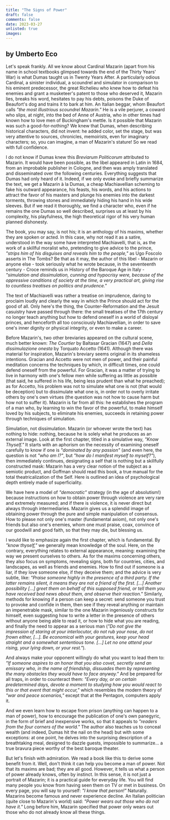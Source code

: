 ```yaml
---
title: "The Signs of Power"
draft: false
comments: false
date: 2023-03-27
unlisted: true
images:
---
```


## by Umberto Eco

Let's speak frankly. All we know about Cardinal Mazarin (apart from his name in school textbooks glimpsed towards the end of the Thirty Years' War) is what Dumas taught us in Twenty Years After. A particularly odious Cardinal, a sinister individual, a scoundrel and simulator in comparison to his eminent predecessor, the great Richelieu who knew how to defeat his enemies and grant a musketeer's patent to those who deserved it, Mazarin lies, breaks his word, hesitates to pay his debts, poisons the Duke of Beaufort's dog and trains it to bark at him. An Italian beggar, whom Beaufort calls *"the most illustrious scoundrel Mazarin."* He is a vile perjurer, a coward who slips, at night, into the bed of Anne of Austria, who in other times had known how to love men of Buckingham's mettle. Is it possible that Mazarin was such a good-for-nothing? We knew that Dumas, when describing historical characters, did not invent: he added color, set the stage, but was very attentive to sources, chronicles, memoirists, even for imaginary characters; so, you can imagine, a man of Mazarin's stature! So we read with full confidence.

I do not know if Dumas knew this *Breviarum Politicorum* attributed to Mazarin. It would have been possible, as the libel appeared in Latin in 1684, from an improbable publisher in Cologne, and then was amply translated and disseminated over the following centuries. Everything suggests that Dumas had only heard of it. Indeed, if we only evoke and briefly summarize the text, we get a Mazarin à la Dumas, a cheap Machiavellian scheming to fake his outward appearance, his feasts, his words, and his actions to attract the favor of his masters and plunge his enemies into the darkest torments, throwing stones and immediately hiding his hand in his wide sleeves. But if we read it thoroughly, we find a character who, even if he remains the one Dumas so well described, surprises us at least by his complexity, his playfulness, the high theoretical rigor of his very human planned dishonesty.

The book, you may say, is not his; it is an anthology of his maxims, whether they are spoken or acted. In this case, why not read it as a satire, understood in the way some have interpreted Machiavelli, that is, as the work of a skillful moralist who, pretending to give advice to the prince, *"strips him of his disguises and reveals him to the people,"* as Ugo Foscolo asserts in The Tombs? Be that as it may, the author of this libel - Mazarin or anyone else - took seriously what he wrote because, in the seventeenth century - Croce reminds us in History of the Baroque Age in Italy - *"simulation and dissimulation, cunning and hypocrisy were, because of the oppressive conditions of society at the time, a very practical art, giving rise to countless treatises on politics and prudence."*

The text of Machiavelli was rather a treatise on imprudence, daring to proclaim loudly and clearly the way in which the Prince should act for the good of all. Only here's the thing, the Counter-Reformation and the Jesuit casuistry have passed through there: the small treatises of the 17th century no longer teach anything but how to defend oneself in a world of disloyal princes, and henceforth all too consciously Machiavellian, in order to save one's inner dignity or physical integrity, or even to make a career.

Before Mazarin's, two other breviaries appeared on the cultural scene, much better known: *The Courtier* by Baltasar Gracian (1647) and *Della dissimulazione onesta* by Torquato Accetto (1641). Although there was material for inspiration, Mazarin's breviary seems original in its shameless intentions. Gracian and Accetto were not men of power, and their painful meditation concerns the techniques by which, in difficult times, one could defend oneself from the powerful. For Gracian, it was a matter of trying to live in harmony with one's fellow men while suffering as little as possible (that said, he suffered in his life, being less prudent than what he preached); as for Accetto, his problem was not to simulate what one is not (that would be deception) but to dissimulate what one is, in order not to overly irritate others by one's own virtues (the question was not how to cause harm but how not to suffer it). Mazarin is far from all this: he establishes the program of a man who, by learning to win the favor of the powerful, to make himself loved by his subjects, to eliminate his enemies, succeeds in retaining power through techniques of simulation.

Simulation, not dissimulation. Mazarin (or whoever wrote the text) has nothing to hide: nothing, because he is solely what he produces as an external image. Look at the first chapter, titled in a simulative way, *"Know Thyself."* It starts with an aphorism on the necessity of examining oneself carefully to know if one is *"dominated by any passion"* (and even here, the question is not *"who am I?"*, but *"how do I manifest myself to myself?"*), then immediately continues, designating a self that is nothing but a skillfully constructed mask: Mazarin has a very clear notion of the subject as a semiotic product, and Goffman should read this book, a true manual for the total theatricalization of the Self. Here is outlined an idea of psychological depth entirely made of superficiality.

We have here a model of *"democratic"* strategy (in the age of absolutism!) because instructions on how to obtain power through violence are very rare and extremely measured; and if there is violence, it is never direct but always through intermediaries. Mazarin gives us a splendid image of obtaining power through the pure and simple manipulation of consensus. How to please not only one's master (fundamental axiom), not only one's friends but also one's enemies, whom one must praise, coax, convince of our goodwill and good faith, so that they may die, but blessing us.

I would like to emphasize again the first chapter, which is fundamental. By *"know thyself,"* we generally mean knowledge of the soul. Here, on the contrary, everything relates to external appearance, meaning: examining the way we present ourselves to others. As for the maxims concerning others, they also focus on symptoms, revealing signs, both for countries, cities, and landscapes, as well as friends and enemies. How to find out if someone is a liar, if they love someone else, if they deceive them; and the advice is very subtle, like: *"Praise someone highly in the presence of a third party. If the latter remains silent, it means they are not a friend of the first. [...] Another possibility [...] greet them on behalf of this supposed friend, or tell them you have received bad news about them, and observe their reaction."* Similarly, methods for knowing if a person can keep a secret: send someone you trust to provoke and confide in them, then see if they reveal anything or maintain an impenetrable mask, similar to the one Mazarin ingeniously constructs for himself, even suggesting how to write a letter in the presence of others without anyone being able to read it, or how to hide what you are reading, and finally the need to appear as a serious man (*"Do not give the impression of staring at your interlocutor, do not rub your nose, do not frown either, [...]. Be economical with your gestures, keep your head straight and a somewhat sententious tone. [...] Let no one attend your rising, your lying down, or your rest."*).

And always make your opponent willingly do what you want to lead them to: *"If someone aspires to an honor that you also covet, secretly send an emissary who, in the name of friendship, dissuades them by representing the many obstacles they would have to face anyway."* And be prepared for all traps, in order to counteract them: *"Every day, or on certain predetermined days, devote a moment to studying how you would react to this or that event that might occur,"* which resembles the modern theory of *"war and peace scenarios,"* except that at the Pentagon, computers apply it.

And we even learn how to escape from prison (anything can happen to a man of power), how to encourage the publication of one's own panegyric, in the form of brief and inexpensive works, so that it appeals to *"readers from the four corners of the world."* The author also teaches us to conceal wealth (and indeed, Dumas hit the nail on the head) but with some exceptions: at one point, he delves into the surprising description of a breathtaking meal, designed to dazzle guests, impossible to summarize... a true bravura piece worthy of the best baroque theater.

But let's finish with admiration. We read a book like this to derive some benefit from it. Well, don't think it can help you become a man of power. Not that its maxims are bad; they are all good. However, it tells us what a person of power already knows, often by instinct. In this sense, it is not just a portrait of Mazarin; it is a practical guide for everyday life. You will find many people you know from having seen them on TV or met in business. On every page, you will say to yourself: *"I know that person!"* Naturally. Mazarins become famous and never experience decline. An Italian politician (quite close to Mazarin's world) said: *"Power wears out those who do not have it."* Long before him, Mazarin specified that power only wears out those who do not already know all these things.
